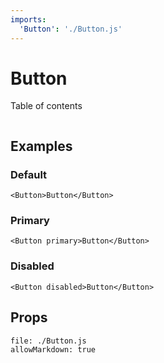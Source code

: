 ```yaml
---
imports:
  'Button': './Button.js'
---
```


# Button

Table of contents

```@toc
```

## Examples

### Default

```@example
<Button>Button</Button>
```

### Primary

```@example
<Button primary>Button</Button>
```

### Disabled

```@example
<Button disabled>Button</Button>
```

## Props

```@propsdoc
file: ./Button.js
allowMarkdown: true
```
